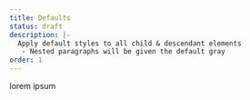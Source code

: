 ```yaml
---
title: Defaults
status: draft
description: |-
  Apply default styles to all child & descendant elements
   - Nested paragraphs will be given the default gray
order: 1
---
```

<body class="s-default">
  <p>lorem ipsum</p> 
</body>